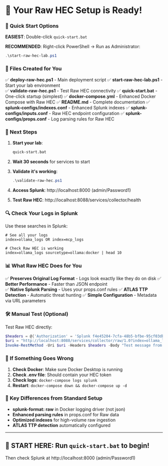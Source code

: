 # 🎉 Your Raw HEC Setup is Ready!



### 🚀 Quick Start Options

**EASIEST**: Double-click `quick-start.bat`

**RECOMMENDED**: Right-click PowerShell → Run as Administrator:
```powershell
.\start-raw-hec-lab.ps1
```

### 📁 Files Created for You

✅ **deploy-raw-hec.ps1** - Main deployment script
✅ **start-raw-hec-lab.ps1** - Start your lab environment  
✅ **validate-raw-hec.ps1** - Test Raw HEC connectivity
✅ **quick-start.bat** - One-click startup (simplest)
✅ **docker-compose.yml** - Enhanced Docker Compose with Raw HEC
✅ **README.md** - Complete documentation
✅ **splunk-configs/indexes.conf** - Enhanced Splunk indexes
✅ **splunk-configs/inputs.conf** - Raw HEC endpoint configuration
✅ **splunk-configs/props.conf** - Log parsing rules for Raw HEC

### 🔄 Next Steps

1. **Start your lab**:
   ```cmd
   quick-start.bat
   ```

2. **Wait 30 seconds** for services to start

3. **Validate it's working**:
   ```powershell
   .\validate-raw-hec.ps1
   ```

4. **Access Splunk**: http://localhost:8000 (admin/Password1)

5. **Test Raw HEC**: http://localhost:8088/services/collector/health

### 🔍 Check Your Logs in Splunk

Use these searches in Splunk:

```spl
# See all your logs
index=ollama_logs OR index=mcp_logs 

# Check Raw HEC is working
index=ollama_logs sourcetype=ollama:docker | head 10

```

### 📊 What Raw HEC Does for You

✅ **Preserves Original Log Format** - Logs look exactly like they do on disk
✅ **Better Performance** - Faster than JSON endpoint  
✅ **Native Splunk Parsing** - Uses your props.conf rules
✅ **ATLAS TTP Detection** - Automatic threat hunting
✅ **Simple Configuration** - Metadata via URL parameters

### 🛠️ Manual Test (Optional)

Test Raw HEC directly:
```powershell
$headers = @{'Authorization' = 'Splunk f4e45204-7cfa-48b5-bfbe-95cf03dbcad7'; 'Content-Type' = 'text/plain'}
$uri = "http://localhost:8088/services/collector/raw/1.0?index=ollama_logs&sourcetype=test"  
Invoke-RestMethod -Uri $uri -Headers $headers -Body "Test message from PowerShell" -Method Post
```

### 🚨 If Something Goes Wrong

1. **Check Docker**: Make sure Docker Desktop is running
2. **Check .env file**: Should contain your HEC token
3. **Check logs**: `docker-compose logs splunk`
4. **Restart**: `docker-compose down && docker-compose up -d`

### 🎯 Key Differences from Standard Setup

- **splunk-format: raw** in Docker logging driver (not json)
- **Enhanced parsing rules** in props.conf for Raw data
- **Optimized indexes** for high-volume raw ingestion
- **ATLAS TTP detection** automatically configured

---

## 🚀 START HERE: Run `quick-start.bat` to begin!

Then check Splunk at http://localhost:8000 (admin/Password1)